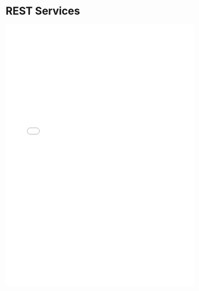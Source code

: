 # REST Services

<div style="margin:0px;padding:0px;overflow:hidden;height:50em">
<iframe src="swagger.html" frameborder="0" style="overflow:hidden;height:100%;width:100%" height="100%" width="100%"></iframe>
</div>

